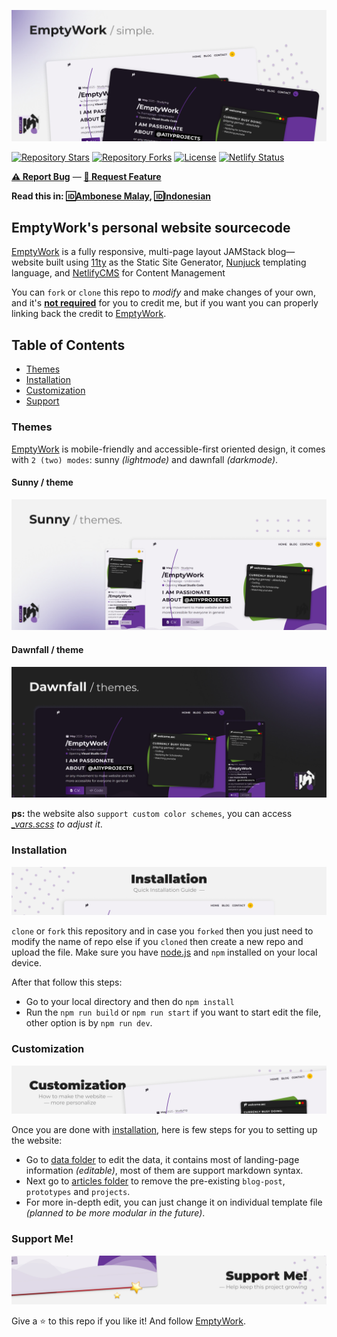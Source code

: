 ![EmptyWork's Personal Website](assets/emptywork.github.io-header.jpg)

[![Repository Stars](https://img.shields.io/github/stars/EmptyWork/emptywork.github.io?style=for-the-badge)]()
[![Repository Forks](https://img.shields.io/github/forks/EmptyWork/emptywork.github.io?style=for-the-badge)]()
[![License](https://img.shields.io/github/license/EmptyWork/emptywork.github.io?style=for-the-badge)](https://github.com/EmptyWork/emptywork.github.io/blob/master/LICENSE)
[![Netlify Status](https://img.shields.io/netlify/08d2d578-7470-4e65-8067-93ab5e09f671?style=for-the-badge)](https://app.netlify.com/sites/emptywork/deploys)

[**⚠ Report Bug**](https://github.com/EmptyWork/emptywork.github.io/issues/new) — [**📧 Request Feature**](https://github.com/EmptyWork/emptywork.github.io/issues/new)

**Read this in: [🆔Ambonese Malay](README.abs-ID.md), [🆔Indonesian](README.id-ID.md)**

## EmptyWork's personal website sourcecode

[EmptyWork](https://emptywork.github.io) is a fully responsive, multi-page layout JAMStack blog—website built using [11ty](https://www.11ty.dev/) as the Static Site Generator, [Nunjuck](https://mozilla.github.io/nunjucks/templating.html) templating language, and [NetlifyCMS](https://www.netlifycms.org/) for Content Management

You can `fork` or `clone` this repo to _modify_ and make changes of your own, and it's [**not required**](https://github.com/EmptyWork/emptywork.github.io/blob/master/LICENSE) for you to credit me, but if you want you can properly linking back the credit to [EmptyWork](https://github.com/EmptyWork).

## Table of Contents

- [Themes](#themes)
- [Installation](#installation)
- [Customization](#customization)
- [Support](#support-me!)

### Themes

[EmptyWork](https://emptywork.github.io) is mobile-friendly and accessible-first oriented design, it comes with `2 (two) modes`: sunny _(lightmode)_ and dawnfall _(darkmode)_.

#### Sunny / theme
![EmptyWork's Personal Website Sunny](assets/emptywork.github.io-sunny.jpg)

#### Dawnfall / theme
![EmptyWork's Personal Website Dawnfall](assets/emptywork.github.io-dawnfall.jpg)

**ps:** the website also `support custom color schemes`, you can access _[_vars.scss](src\assets\scss\modules\_vars.scss) to adjust it_.

### Installation
![EmptyWork's Personal Website Installation](assets/emptywork.github.io-installation.jpg)


`clone` or `fork` this repository and in case you `forked` then you just need to modify the name of repo else if you `cloned` then create a new repo and upload the file. Make sure you have [node.js](https://nodejs.org) and `npm` installed on your local device.

After that follow this steps:

- Go to your local directory and then do `npm install`
- Run the `npm run build` or `npm run start` if you want to start edit the file, other option is by `npm run dev`.

### Customization
![EmptyWork's Personal Website Customization](assets/emptywork.github.io-customization.jpg)

Once you are done with [installation](#installation), here is few steps for you to setting up the website:

- Go to [data folder](src/_data/) to edit the data, it contains most of landing-page information _(editable)_, most of them are support markdown syntax.
- Next go to [articles folder](src/articles/) to remove the pre-existing `blog-post`, `prototypes` and `projects`.
- For more in-depth edit, you can just change it on individual template file _(planned to be more modular in the future)_.

### Support Me!
![EmptyWork's Personal Website Support](assets/emptywork.github.io-support.jpg)

Give a ⭐ to this repo if you like it! And follow [EmptyWork](https://github.com/EmptyWork).
